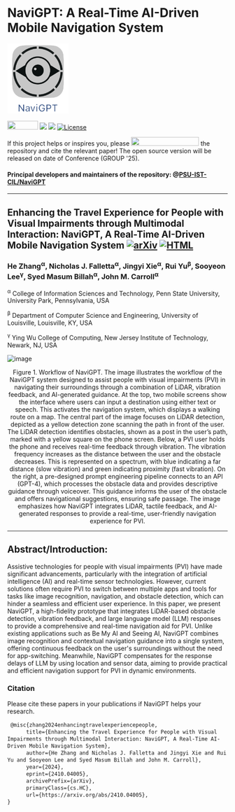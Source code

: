 # NaviGPT: A Real-Time AI-Driven Mobile Navigation System

[<img src="Logo-NaviGPT.png" height="160px" width="140px" />](https://github.com/PSU-IST-CIL/NaviGPT/tree/main)

<img src="https://img.shields.io/badge/Xcode-007ACC?style=for-the-badge&logo=Xcode&logoColor=white" height="20px" width="70px" />  ![](https://img.shields.io/badge/platform-iPhone_12_Pro_or_advanced_version_with_ios_17.0+-lightgrey.svg) ![](https://img.shields.io/badge/language-swift-orange.svg) [![License](https://img.shields.io/badge/license-MIT-blue.svg)](https://github.com/PSU-IST-CIL/NaviGPT/LICENSE)

If this project helps or inspires you, please <img src="https://img.shields.io/gitea/stars/PSU-IST-CIL/NaviGPT" height="20px" width="155px" /> the repository and cite the relevant paper! The open source version will be released on date of Conference (GROUP '25).

#### Principal developers and maintainers of the repository: @[PSU-IST-CIL/NaviGPT](https://github.com/orgs/PSU-IST-CIL/teams/navigpt)
----
## Enhancing the Travel Experience for People with Visual Impairments through Multimodal Interaction: NaviGPT, A Real-Time AI-Driven Mobile Navigation System [![arXiv](https://img.shields.io/badge/arXiv-410.04005-b31b1b.svg)](https://arxiv.org/abs/2410.04005) [![HTML](https://img.shields.io/badge/HTML-b31b1b.svg)](https://arxiv.org/html/2410.04005v1)
### He Zhang<sup>α</sup>, Nicholas J. Falletta<sup>α</sup>, Jingyi Xie<sup>α</sup>, Rui Yu<sup>β</sup>, Sooyeon Lee<sup>γ</sup>, Syed Masum Billah<sup>α</sup>, John M. Carroll<sup>α</sup>
 <sup>α</sup> College of Information Sciences and Technology, Penn State University, University Park, Pennsylvania, USA
 
 <sup>β</sup> Department of Computer Science and Engineering, University of Louisville, Louisville, KY, USA
 
 <sup>γ</sup> Ying Wu College of Computing, New Jersey Institute of Technology, Newark, NJ, USA
 
![image](workflow-group.png)
<p align="center">Figure 1. Workflow of NaviGPT. The image illustrates the workflow of the NaviGPT system designed to assist people with visual impairments (PVI) in navigating their surroundings through a combination of LiDAR, vibration feedback, and AI-generated guidance. At the top, two mobile screens show the interface where users can input a destination using either text or speech. This activates the navigation system, which displays a walking route on a map. The central part of the image focuses on LiDAR detection, depicted as a yellow detection zone scanning the path in front of the user. The LiDAR detection identifies obstacles, shown as a post in the user’s path, marked with a yellow square on the phone screen. Below, a PVI user holds the phone and receives real-time feedback through vibration. The vibration frequency increases as the distance between the user and the obstacle decreases. This is represented on a spectrum, with blue indicating a far distance (slow vibration) and green indicating proximity (fast vibration). On the right, a pre-designed prompt engineering pipeline connects to an API (GPT-4), which processes the obstacle data and provides descriptive guidance through voiceover. This guidance informs the user of the obstacle and offers navigational suggestions, ensuring safe passage. The image emphasizes how NaviGPT integrates LiDAR, tactile feedback, and AI-generated responses to provide a real-time, user-friendly navigation experience for PVI.</p>

----
## Abstract/Introduction:
Assistive technologies for people with visual impairments (PVI) have made significant advancements, particularly with the integration of artificial intelligence (AI) and real-time sensor technologies. However, current solutions often require PVI to switch between multiple apps and tools for tasks like image recognition, navigation, and obstacle detection, which can hinder a seamless and efficient user experience. In this paper, we present NaviGPT, a high-fidelity prototype that integrates LiDAR-based obstacle detection, vibration feedback, and large language model (LLM) responses to provide a comprehensive and real-time navigation aid for PVI. Unlike existing applications such as Be My AI and Seeing AI, NaviGPT combines image recognition and contextual navigation guidance into a single system, offering continuous feedback on the user's surroundings without the need for app-switching. Meanwhile, NaviGPT compensates for the response delays of LLM by using location and sensor data, aiming to provide practical and efficient navigation support for PVI in dynamic environments.

### Citation
Please cite these papers in your publications if NaviGPT helps your research.
```
 @misc{zhang2024enhancingtravelexperiencepeople,
      title={Enhancing the Travel Experience for People with Visual Impairments through Multimodal Interaction: NaviGPT, A Real-Time AI-Driven Mobile Navigation System}, 
      author={He Zhang and Nicholas J. Falletta and Jingyi Xie and Rui Yu and Sooyeon Lee and Syed Masum Billah and John M. Carroll},
      year={2024},
      eprint={2410.04005},
      archivePrefix={arXiv},
      primaryClass={cs.HC},
      url={https://arxiv.org/abs/2410.04005}, 
}
```
